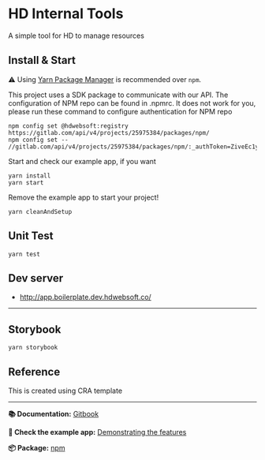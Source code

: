 # HD Internal Tools

A simple tool for HD to manage resources

## Install & Start

⚠️ Using [Yarn Package Manager](https://yarnpkg.com) is recommended over `npm`.

This project uses a SDK package to communicate with our API. The configuration of NPM repo can be found in .npmrc. It does not work for you, please run these command to configure authentication for NPM repo

```shell
npm config set @hdwebsoft:registry https://gitlab.com/api/v4/projects/25975384/packages/npm/
npm config set -- //gitlab.com/api/v4/projects/25975384/packages/npm/:_authToken=ZiveEc1yo29oMESFoiN3
```

Start and check our example app, if you want

```shell
yarn install
yarn start
```

Remove the example app to start your project!

```shell
yarn cleanAndSetup
```

## Unit Test

```shell
yarn test
```

## Dev server

- http://app.boilerplate.dev.hdwebsoft.co/

---

## Storybook

```shell
yarn storybook
```

## Reference

This is created using CRA template

---

**📚 Documentation:** [Gitbook](https://cansahin.gitbook.io/react-boilerplate-cra-template/)

**🎨 Check the example app:** [Demonstrating the features](https://react-boilerplate.github.io/react-boilerplate-cra-template/)

**📦 Package:** [npm](https://www.npmjs.com/package/cra-template-rb)
